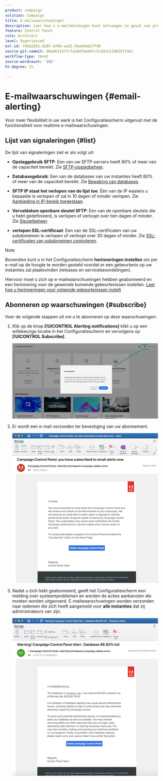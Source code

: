 ```yaml
---
product: campaign
solution: Campaign
title: E-mailwaarschuwingen
description: Leer hoe u e-mailmeldingen kunt ontvangen in geval van problemen met uw campagneexemplaren
feature: Control Panel
role: Architect
level: Experienced
exl-id: 7942d2b1-d28f-4760-aa25-5ba94a627fd0
source-git-commit: 80a96152ffcfa184fbeb6fc5cddcb119655ffab1
workflow-type: tm+mt
source-wordcount: '282'
ht-degree: 1%

---
```


# E-mailwaarschuwingen {#email-alerting}

Voor meer flexibiliteit in uw werk is het Configuratiescherm uitgerust met de functionaliteit voor realtime e-mailwaarschuwingen.

## Lijst van signaleringen {#list}

De lijst van signaleringen ziet er als volgt uit:

* **Opslaggebruik SFTP**: Een van uw SFTP-servers heeft 80% of meer van de capaciteit bereikt. Zie [SFTP-opslagbeheer](../../sftp/using/sftp-storage-management.md).

* **Databasegebruik**: Een van de databases van uw instanties heeft 80% of meer van de capaciteit bereikt. Zie [Bewaking van databases](../../performance-monitoring/using/database-monitoring.md).

* **SFTP IP staat het verlopen van de lijst toe**: Één van de IP waaiers u bepaalde is verlopen of zal in 10 dagen of minder verlopen. Zie [Aanbieding in IP-bereik toegestaan](../../sftp/using/ip-range-allow-listing.md).

* **Vervaldatum openbare sleutel SFTP**: Een van de openbare sleutels die u hebt gedefinieerd, is verlopen of verloopt over tien dagen of minder. Zie [Sleutelbeheer](../../sftp/using/key-management.md).

* **verlopen SSL-certificaat**: Een van de SSL-certificaten van uw subdomeinen is verlopen of verloopt over 30 dagen of minder. Zie [SSL-certificaten van subdomeinen controleren](../../subdomains-certificates/using/monitoring-ssl-certificates.md).

<!--* **Long running Queries**: A query has been running for more than 24 hours on one of your instances. See [Monitoring active queries](database-active-queries.md).-->

>[!NOTE]
>
>Bovendien kunt u in het Configuratiescherm **herinneringen instellen** om per e-mail op de hoogte te worden gesteld voordat er een gebeurtenis op uw instanties zal plaatsvinden (releases en servicebeoordelingen).
>
>Hiervoor moet u zich op e-mailwaarschuwingen hebben geabonneerd en een herinnering voor de gewenste komende gebeurtenissen instellen. [Leer hoe u herinneringen voor volgende gebeurtenissen instelt](../../service-events/service-events.md#reminders)

## Abonneren op waarschuwingen {#subscribe}

Voer de volgende stappen uit om u te abonneren op deze waarschuwingen:

1. Klik op de knop **[!UICONTROL Alerting notifications]** klikt u op een willekeurige locatie in het Configuratiescherm en vervolgens op **[!UICONTROL Subscribe]**.

   ![](assets/subscribing.png)

1. Er wordt een e-mail verzonden ter bevestiging van uw abonnement.

   ![](assets/email_subscription.png)

1. Nadat u zich hebt geabonneerd, geeft het Configuratiescherm een melding over systeemproblemen en worden de acties aanbevolen die moeten worden uitgevoerd. E-mailwaarschuwingen worden verzonden naar iedereen die zich heeft aangemeld voor **alle instanties** dat zij administrateurs van zijn.

   ![](assets/alert_sample.png)
